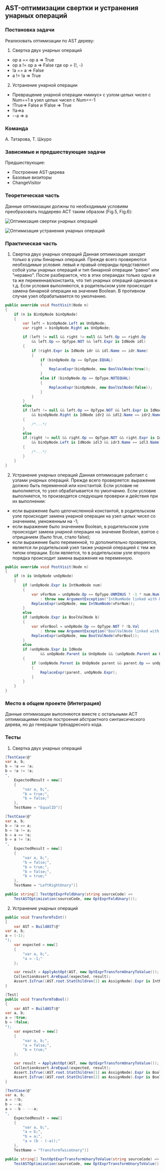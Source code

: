 ## AST-оптимизации свертки и устранения унарных операций

### Постановка задачи
Реализовать оптимизации по AST дереву:

1. Свертка двух унарных операций

- op a == op a => True
- op a != op a => False
где op = {!, -}
- !a == a => False
- a != !a => True

2. Устранение унарной операции

- Превращение унарной операции «минус» с узлом целых чисел с Num\==1 в узел целых чисел с Num==-1
- !True=> False и !False => True
- !!a=>a
- \-\-a => a

### Команда
А. Татарова, Т. Шкуро

### Зависимые и предшествующие задачи

Предшествующие:

- Построение AST-дерева
- Базовые визиторы
- ChangeVisitor

### Теоретическая часть
Данные оптимизации должны по необходимым условиям преобразовать поддерево АСТ таким образом (Fig.5, Fig.6):

![Оптимизация свертки унарных операций](1_OptExprFoldUnary&TransformUnaryToValue/pic1.png)


![Оптимизация устранения унарных операций](1_OptExprFoldUnary&TransformUnaryToValue/pic2.png)


### Практическая часть
1. Свертка двух унарных операций
Данная оптимизация заходит только в узлы бинарных операций. Прежде всего проверяются необходимые условия: левый и правый операнды представляют собой узлы унарных операций и тип бинарной операции "равно" или "неравно". После разбирается, что в этих операндах только одна и та же переменная/константа, что тип унарных операций одинаков и т.д. Если условия выполняются, в родительском узле происходит замена бинарной операции на значение Boolean. В противном случае узел обрабатывается по умолчанию.
```csharp
public override void PostVisit(Node n)
{
    if (n is BinOpNode binOpNode)
    {
        var left = binOpNode.Left as UnOpNode;
        var right = binOpNode.Right as UnOpNode;

        if (left != null && right != null && left.Op == right.Op
            && left.Op == OpType.NOT && left.Expr is IdNode idl)
        {
            if (right.Expr is IdNode idr && idl.Name == idr.Name)
            {
                if (binOpNode.Op == OpType.EQUAL)
                {
                    ReplaceExpr(binOpNode, new BoolValNode(true));
                }
                else if (binOpNode.Op == OpType.NOTEQUAL)
                {
                    ReplaceExpr(binOpNode, new BoolValNode(false));
                }
            }
        }
        else
        if (left != null && left.Op == OpType.NOT && left.Expr is IdNode idl2
            && binOpNode.Right is IdNode idr2 && idl2.Name == idr2.Name)
        {
            /*...*/
        }
        else 
        if (right != null && right.Op == OpType.NOT && right.Expr is IdNode idr3 
            && binOpNode.Left is IdNode idl3 && idr3.Name == idl3.Name)
        {
            /*...*/
        }
    }
}
```

2. Устранение унарных операций
Данная оптимизация работает с узлами унарных операций. Прежде всего проверяется: выражение должно быть переменной или константой. Если условие не выполняется, то узел обрабатывается по умолчанию.
Если условие выполняется, то производятся следующие проверки и действия при их выполнении:

- если выражение было целочисленной константой, в родительском узле происходит замена унарной операции на узел целых чисел со значением, умноженным на -1;
- если выражение было значением Boolean, в родительском узле происходит замена унарной операции на  значение Boolean, взятое с отрицанием (было !true, стало false);
- если выражение было переменной, то дополнительно проверяется, является ли родительский узел также унарной операцией с тем же типом операции. Если является, то в родительском узле второго порядка происходит замена выражения на переменную. 

```csharp
public override void PostVisit(Node n)
{
    if (n is UnOpNode unOpNode)
    {
        if (unOpNode.Expr is IntNumNode num)
        {
            var vForNum = unOpNode.Op == OpType.UNMINUS ? -1 * num.Num
                : throw new ArgumentException("IntNumNode linked with UNMINUS");
            ReplaceExpr(unOpNode, new IntNumNode(vForNum));
        }
        else
        if (unOpNode.Expr is BoolValNode b)
        {
            var vForBool = unOpNode.Op == OpType.NOT ? !b.Val
                : throw new ArgumentException("BoolValNode linked with NOT");
            ReplaceExpr(unOpNode, new BoolValNode(vForBool));
        }
        else
        if (unOpNode.Expr is IdNode
                && unOpNode.Parent is UnOpNode && (unOpNode.Parent as UnOpNode).Op == unOpNode.Op)
        {
            if (unOpNode.Parent is UnOpNode parent && parent.Op == unOpNode.Op)
            {
                ReplaceExpr(parent, unOpNode.Expr);
            }
        }
    }
}
```

### Место в общем проекте (Интеграция)
Данные оптимизации выполняются вместе с остальными АСТ оптимизациями после построения абстрактного синтаксического дерева, но до генерации трёхадресного кода.

### Тесты
1. Свертка двух унарных операций

```csharp
[TestCase(@"
var a, b;
b = !a == !a;
b = !a != !a;
",
    ExpectedResult = new[]
    {
        "var a, b;",
        "b = true;",
        "b = false;"
    },
    TestName = "EqualID")]

[TestCase(@"
var a, b;
b = !a == a;
b = !a != a;
b = a == !a;
b = a != !a;
",
    ExpectedResult = new[]
    {
        "var a, b;",
        "b = false;",
        "b = true;",
        "b = false;",
        "b = true;"
    },
    TestName = "LeftRightUnary")]

public string[] TestOptExprFoldUnary(string sourceCode) =>
    TestASTOptimization(sourceCode, new OptExprFoldUnary());
```
2. Устранение унарных операций

```csharp
public void TransformToInt()
{
    var AST = BuildAST(@"
var a, b;
a = (-1);
");
    var expected = new[]
    {
        "var a, b;",
        "a = -1;"
    };

    var result = ApplyAstOpt(AST, new OptExprTransformUnaryToValue());
    CollectionAssert.AreEqual(expected, result);
    Assert.IsTrue((AST.root.StatChildren[1] as AssignNode).Expr is IntNumNode);
}

[Test]
public void TransformToBool()
{
    var AST = BuildAST(@"
var a, b;
a = !true;
b = !false;
");
    var expected = new[]
    {
        "var a, b;",
        "a = false;",
        "b = true;"
    };

    var result = ApplyAstOpt(AST, new OptExprTransformUnaryToValue());
    CollectionAssert.AreEqual(expected, result);
    Assert.IsTrue((AST.root.StatChildren[1] as AssignNode).Expr is BoolValNode);
    Assert.IsTrue((AST.root.StatChildren[2] as AssignNode).Expr is BoolValNode);
}

[TestCase(@"
var a, b;
a = !!b;
b = --a;
a = --b - ---a;
",
    ExpectedResult = new[]
    {
        "var a, b;",
        "a = b;",
        "b = a;",
        "a = (b - (-a));"
    },
    TestName = "TransformTwiceUnary")]

public string[] TestOptExprTransformUnaryToValue(string sourceCode) =>
    TestASTOptimization(sourceCode, new OptExprTransformUnaryToValue());
```
